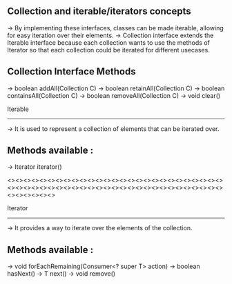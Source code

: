 Collection and iterable/iterators concepts
---------------------------------
-> By implementing these interfaces, classes can be made iterable, allowing for easy iteration over their elements.
-> Collection interface extends the Iterable interface because each collection wants to use the methods of Iterator so that each collection could be iterated for different usecases.

Collection Interface Methods
-----------------------------
-> boolean addAll(Collection<? extends E> C)
-> boolean retainAll(Collection<?> C)
-> boolean containsAll(Collection<?> C)
-> boolean removeAll(Collection<?> C)
-> void clear()

Iterable
*********
-> It is used to represent a collection of elements that can be iterated over.

Methods available :
-----------------
-> Iterator<T> iterator()


<><><><><><><><><><><><><><><><><><><><><><><><><><><><><><><><><><><><><><><><><><><><><><><><><><><><><><><><><><><><>


Iterator
********
-> It provides a way to iterate over the elements of the collection.


Methods available :
-----------------
-> void forEachRemaining(Consumer<? super T> action)
-> boolean hasNext()
-> T next()
-> void remove()